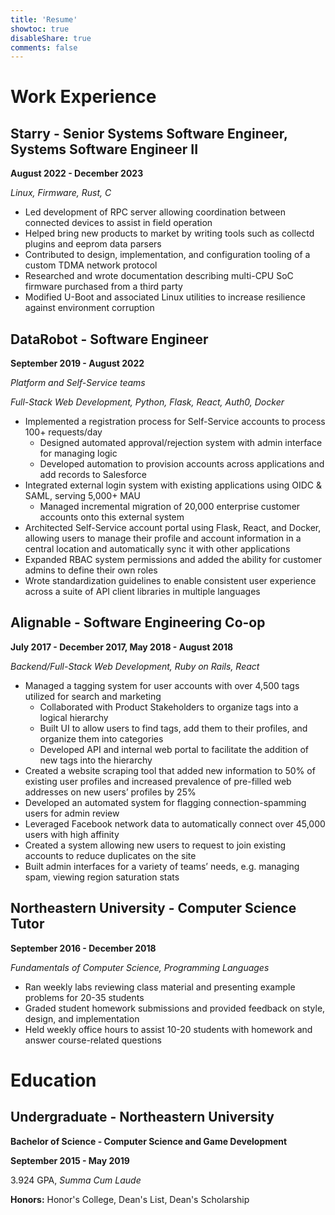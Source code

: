 ```yaml
---
title: 'Resume'
showtoc: true
disableShare: true
comments: false
---
```


[//]: # ([1-page PDF version]&#40;&#41;)

# Work Experience

## Starry - Senior Systems Software Engineer, Systems Software Engineer II

**August 2022 - December 2023**

*Linux, Firmware, Rust, C*

- Led development of RPC server allowing coordination between connected devices to assist in field operation
- Helped bring new products to market by writing tools such as collectd plugins and eeprom data parsers
- Contributed to design, implementation, and configuration tooling of a custom TDMA network protocol
- Researched and wrote documentation describing multi-CPU SoC firmware purchased from a third party
- Modified U-Boot and associated Linux utilities to increase resilience against environment corruption


## DataRobot - Software Engineer

**September 2019 - August 2022**

*Platform and Self-Service teams*

*Full-Stack Web Development, Python, Flask, React, Auth0, Docker*

- Implemented a registration process for Self-Service accounts to process 100+ requests/day
  - Designed automated approval/rejection system with admin interface for managing logic
  - Developed automation to provision accounts across applications and add records to Salesforce
- Integrated external login system with existing applications using OIDC & SAML, serving 5,000+ MAU
  - Managed incremental migration of 20,000 enterprise customer accounts onto this external system
- Architected Self-Service account portal using Flask, React, and Docker, allowing users to manage their
  profile and account information in a central location and automatically sync it with other applications
- Expanded RBAC system permissions and added the ability for customer admins to define their own roles
- Wrote standardization guidelines to enable consistent user experience across a suite of API client 
  libraries in multiple languages


## Alignable - Software Engineering Co-op

**July 2017 - December 2017, May 2018 - August 2018**

*Backend/Full-Stack Web Development, Ruby on Rails, React*

- Managed a tagging system for user accounts with over 4,500 tags utilized for search and marketing
  - Collaborated with Product Stakeholders to organize tags into a logical hierarchy
  - Built UI to allow users to find tags, add them to their profiles, and organize them into categories
  - Developed API and internal web portal to facilitate the addition of new tags into the hierarchy
- Created a website scraping tool that added new information to 50% of existing user profiles and increased
  prevalence of pre-filled web addresses on new users’ profiles by 25%
- Developed an automated system for flagging connection-spamming users for admin review
- Leveraged Facebook network data to automatically connect over 45,000 users with high affinity
- Created a system allowing new users to request to join existing accounts to reduce duplicates on the site
- Built admin interfaces for a variety of teams’ needs, e.g. managing spam, viewing region saturation stats


## Northeastern University - Computer Science Tutor

**September 2016 - December 2018**

*Fundamentals of Computer Science, Programming Languages*

- Ran weekly labs reviewing class material and presenting example problems for 20-35 students
- Graded student homework submissions and provided feedback on style, design, and implementation
- Held weekly office hours to assist 10-20 students with homework and answer course-related questions

# Education

## Undergraduate - Northeastern University

**Bachelor of Science - Computer Science and Game Development**

**September 2015 - May 2019**

3.924 GPA, *Summa Cum Laude*

**Honors:** Honor's College, Dean's List, Dean's Scholarship